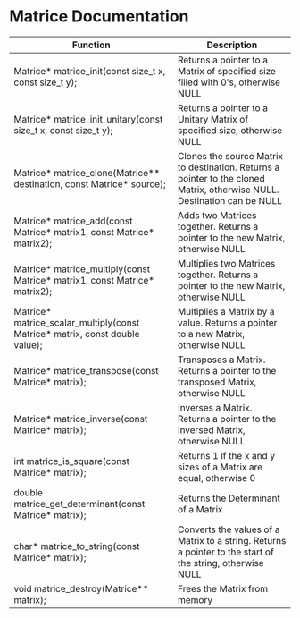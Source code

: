 # Matrice Documentation

| Function                                                                   | Description                                                            |
|----------------------------------------------------------------------------|-----------------------------------------------------------------------|
| Matrice* matrice_init(const size_t x, const size_t y);                     | Returns a pointer to a Matrix of specified size filled with 0's, otherwise NULL |
| Matrice* matrice_init_unitary(const size_t x, const size_t y);             | Returns a pointer to a Unitary Matrix of specified size, otherwise NULL |
| Matrice* matrice_clone(Matrice** destination, const Matrice* source);      | Clones the source Matrix to destination. Returns a pointer to the cloned Matrix, otherwise NULL. Destination can be NULL |
| Matrice* matrice_add(const Matrice* matrix1, const Matrice* matrix2);      | Adds two Matrices together. Returns a pointer to the new Matrix, otherwise NULL |
| Matrice* matrice_multiply(const Matrice* matrix1, const Matrice* matrix2); | Multiplies two Matrices together. Returns a pointer to the new Matrix, otherwise NULL |
|Matrice* matrice_scalar_multiply(const Matrice* matrix, const double value);| Multiplies a Matrix by a value. Returns a pointer to a new Matrix, otherwise NULL |
|Matrice* matrice_transpose(const Matrice* matrix);                          | Transposes a Matrix. Returns a pointer to the transposed Matrix, otherwise NULL
| Matrice* matrice_inverse(const Matrice* matrix);                           | Inverses a Matrix. Returns a pointer to the inversed Matrix, otherwise NULL |
| int matrice_is_square(const Matrice* matrix);                              | Returns 1 if the x and y sizes of a Matrix are equal, otherwise 0 |
| double matrice_get_determinant(const Matrice* matrix);                     | Returns the Determinant of a Matrix |
| char* matrice_to_string(const Matrice* matrix);                            | Converts the values of a Matrix to a string. Returns a pointer to the start of the string, otherwise NULL |
| void matrice_destroy(Matrice** matrix);                                    | Frees the Matrix from memory |
